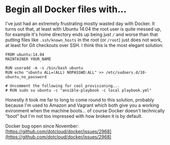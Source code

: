 # Begin all Docker files with...



I've just had an extremely frustrating mostly wasted day with Docker. It turns out that, at least with Ubuntu 14.04 the root user is quite messed up, for example it's home directory ends up being just `/` and worse than that putting files like `.ssh/known_hosts` in the root (or `/root`) just does not work, at least for Git checkouts over SSH. I think this is the most elegant solution:

```
FROM ubuntu:14.04
MAINTAINER YOUR_NAME

RUN useradd -m -s /bin/bash ubuntu
RUN echo "ubuntu ALL=(ALL) NOPASSWD:ALL" >> /etc/sudoers.d/10-ubuntu_no_password

# Uncomment the following for cool provisioning...
# RUN sudo su ubuntu -c "ansible-playbook -c local playbook.yml"
```

Honestly it took me far to long to come round to this solution, probably because I'm used to Amazon and Vagrant which both give you a working evironment when the machine boots... of course Docker doesn't technically "boot" but I'm not too impressed with how broken it is by default.

Docker bug open since November: [https://github.com/dotcloud/docker/issues/2968](https://github.com/dotcloud/docker/issues/2968)

